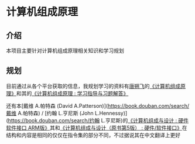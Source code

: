 # 计算机组成原理

## 介绍

本项目主要针对计算机组成原理相关知识和学习规划

## 规划

目前通过从各个平台获取的信息，我规划学习的资料有[唐朔飞](https://book.douban.com/search/唐朔飞)的[《计算机组成原理》](https://book.douban.com/subject/2994636/)和其的[《计算机组成原理 : 学习指导与习题解答》](https://book.douban.com/subject/11520678/)

还有本[戴维 A.帕特森 (David A.Patterson)](https://book.douban.com/search/戴维 A.帕特森) / [约翰 L.亨尼斯 (John L.Hennessy)](https://book.douban.com/search/约翰 L.亨尼斯)的[《计算机组成与设计 : 硬件软件接口 ARM版》](https://book.douban.com/subject/30443432/)其和[《计算机组成与设计（原书第5版） : 硬件/软件接口》](https://book.douban.com/subject/26604008/)在结构和内容是相同的仅仅在指令集的部分不同，不过据说其在中文翻译上更好